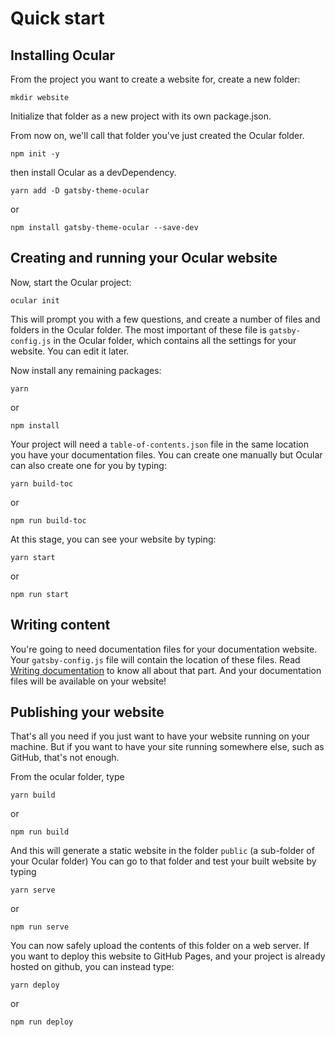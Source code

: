 # Quick start

## Installing Ocular

From the project you want to create a website for, create a new folder:

```
mkdir website
```

Initialize that folder as a new project with its own package.json.

From now on, we'll call that folder you've just created the Ocular folder.

```
npm init -y
```

then install Ocular as a devDependency.

```
yarn add -D gatsby-theme-ocular
```
or
```
npm install gatsby-theme-ocular --save-dev
```

## Creating and running your Ocular website

Now, start the Ocular project:

```
ocular init
```

This will prompt you with a few questions, and create a number of files and folders in the Ocular folder.
The most important of these file is `gatsby-config.js` in the Ocular folder, which contains all the settings for your website. You can edit it later.

Now install any remaining packages:
```
yarn
```
or
```
npm install
```

Your project will need a `table-of-contents.json` file in the same location you have your documentation files. You can create one manually but Ocular can also create one for you by typing:
```
yarn build-toc
```
or
```
npm run build-toc
```

At this stage, you can see your website by typing:

```
yarn start
```
or
```
npm run start
```

## Writing content

You're going to need documentation files for your documentation website.
Your `gatsby-config.js` file will contain the location of these files. Read [Writing documentation](./creating-content/writing-documentation) to know all about that part.
And your documentation files will be available on your website!

## Publishing your website

That's all you need if you just want to have your website running on your machine. But if you want to have your site running somewhere else, such as GitHub, that's not enough.

From the ocular folder, type

```
yarn build
```
or
```
npm run build
```
And this will generate a static website in the folder `public` (a sub-folder of your Ocular folder)
You can go to that folder and test your built website by typing
```
yarn serve
```
or
```
npm run serve
```

You can now safely upload the contents of this folder on a web server. If you want to deploy this website to GitHub Pages, and your project is already hosted on github, you can instead type:

```
yarn deploy
```
or
```
npm run deploy
```
